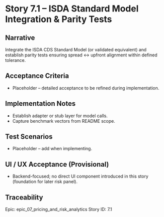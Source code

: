 # Story 7.1 – ISDA Standard Model Integration & Parity Tests

## Narrative
Integrate the ISDA CDS Standard Model (or validated equivalent) and establish parity tests ensuring spread ↔ upfront alignment within defined tolerance.

## Acceptance Criteria
- Placeholder – detailed acceptance to be refined during implementation.

## Implementation Notes
- Establish adapter or stub layer for model calls.
- Capture benchmark vectors from README scope.

## Test Scenarios
- Placeholder – add when implementing.

## UI / UX Acceptance (Provisional)
- Backend-focused; no direct UI component introduced in this story (foundation for later risk panel).

## Traceability
Epic: epic_07_pricing_and_risk_analytics
Story ID: 7.1
